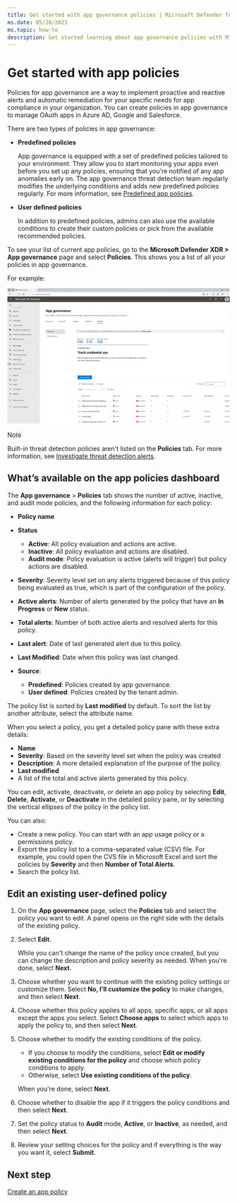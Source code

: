 ```yaml
---
title: Get started with app governance policies | Microsoft Defender for Cloud Apps
ms.date: 05/28/2023
ms.topic: how-to
description: Get started learning about app governance policies with Microsoft Defender for Cloud Apps in Microsoft Defender XDR
---
```


# Get started with app policies

Policies for app governance are a way to implement proactive and reactive alerts and automatic remediation for your specific needs for app compliance in your organization. You can create policies in app governance to manage OAuth apps in Azure AD, Google and Salesforce.

There are two types of policies in app governance:

- **Predefined policies**

    App governance is equipped with a set of predefined policies tailored to your environment. They allow you to start monitoring your apps even before you set up any policies, ensuring that you're notified of any app anomalies early on. The app governance threat detection team regularly modifies the underlying conditions and adds new predefined policies regularly. For more information, see [Predefined app policies](app-governance-predefined-policies.md).

- **User defined policies**

    In addition to predefined policies, admins can also use the available conditions to create their custom policies or pick from the available recommended policies.

To see your list of current app policies, go to the **Microsoft Defender XDR > App governance** page and select **Policies**. This shows you a list of all your policies in app governance. 

For example:

![Screenshot of the app governance policies summary page in Microsoft Defender XDR.](media/app-governance-app-policies-get-started/azure-ad-policies.jpg)

> [!NOTE]
> Built-in threat detection policies aren't listed on the **Policies** tab. For more information, see [Investigate threat detection alerts](app-governance-anomaly-detection-alerts.md).
> 

## What’s available on the app policies dashboard

The **App governance** > **Policies** tab shows the number of active, inactive, and audit mode policies, and the following information for each policy:

- **Policy name**
- **Status**

  - **Active**:  All policy evaluation and actions are active.
  - **Inactive**: All policy evaluation and actions are disabled.
  - **Audit mode**: Policy evaluation is active (alerts will trigger) but policy actions are disabled.

- **Severity**: Severity level set on any alerts triggered because of this policy being evaluated as true, which is part of the configuration of the policy.
- **Active alerts**: Number of alerts generated by the policy that have an **In Progress** or **New** status.
- **Total alerts**: Number of both active alerts and resolved alerts for this policy.
- **Last alert**: Date of last generated alert due to this policy.
- **Last Modified**: Date when this policy was last changed.
- **Source**:

  - **Predefined**: Policies created by app governance.
  - **User defined**: Policies created by the tenant admin.

The policy list is sorted by **Last modified** by default. To sort the list by another attribute, select the attribute name.

When you select a policy, you get a detailed policy pane with these extra details:

- **Name**
- **Severity**: Based on the severity level set when the policy was created
- **Description**: A more detailed explanation of the purpose of the policy.
- **Last modified**
- A list of the total and active alerts generated by this policy.

You can edit, activate, deactivate, or delete an app policy by selecting **Edit**, **Delete**, **Activate**, or **Deactivate** in the detailed policy pane, or by selecting the vertical ellipses of the policy in the policy list.

You can also:

- Create a new policy. You can start with an app usage policy or a permissions policy.
- Export the policy list to a comma-separated value (CSV) file. For example, you could open the CVS file in Microsoft Excel and sort the policies by **Severity** and then **Number of Total Alerts**.
- Search the policy list.

## Edit an existing user-defined policy

1. On the **App governance** page, select the **Policies** tab and select the policy you want to edit. A panel opens on the right side with the details of the existing policy.

1. Select **Edit**.

    While you can't change the name of the policy once created, but you can change the description and policy severity as needed. When you're done, select **Next**.

1. Choose whether you want to continue with the existing policy settings or customize them. Select **No, I'll customize the policy** to make changes, and then select **Next**.

1. Choose whether this policy applies to all apps, specific apps, or all apps except the apps you select. Select **Choose apps** to select which apps to apply the policy to, and then select **Next**.

1. Choose whether to modify the existing conditions of the policy. 

    - If you choose to modify the conditions, select **Edit or modify existing conditions for the policy** and choose which policy conditions to apply. 
    - Otherwise, select **Use existing conditions of the policy**. 
  
    When you're done, select **Next**.

1. Choose whether to disable the app if it triggers the policy conditions and then select **Next**.

1. Set the policy status to **Audit** mode, **Active**, or **Inactive**, as needed, and then select **Next**.

1. Review your setting choices for the policy and if everything is the way you want it, select **Submit**.

## Next step

[Create an app policy](app-governance-app-policies-create.md)

